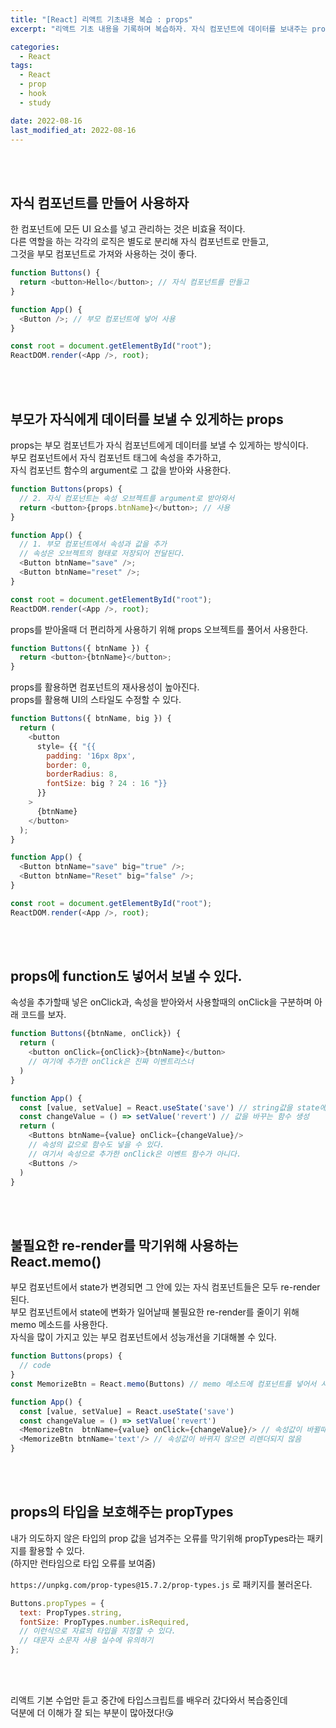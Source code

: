 ```yaml
---
title: "[React] 리액트 기초내용 복습 : props"
excerpt: "리액트 기초 내용을 기록하며 복습하자. 자식 컴포넌트에 데이터를 보내주는 props"

categories:
  - React
tags:
  - React
  - prop
  - hook
  - study

date: 2022-08-16
last_modified_at: 2022-08-16
---
```


<br>
<br>

## 자식 컴포넌트를 만들어 사용하자

한 컴포넌트에 모든 UI 요소를 넣고 관리하는 것은 비효율 적이다.<br>
다른 역할을 하는 각각의 로직은 별도로 분리해 자식 컴포넌트로 만들고,<br>
그것을 부모 컴포넌트로 가져와 사용하는 것이 좋다.<br>

```javascript
function Buttons() {
  return <button>Hello</button>; // 자식 컴포넌트를 만들고
}

function App() {
  <Button />; // 부모 컴포넌트에 넣어 사용
}

const root = document.getElementById("root");
ReactDOM.render(<App />, root);
```

<br>
<br>

## 부모가 자식에게 데이터를 보낼 수 있게하는 props

props는 부모 컴포넌트가 자식 컴포넌트에게 데이터를 보낼 수 있게하는 방식이다.<br>
부모 컴포넌트에서 자식 컴포넌트 태그에 속성을 추가하고,<br>
자식 컴포넌트 함수의 argument로 그 값을 받아와 사용한다.<br>

```javascript
function Buttons(props) {
  // 2. 자식 컴포넌트는 속성 오브젝트를 argument로 받아와서
  return <button>{props.btnName}</button>; // 사용
}

function App() {
  // 1. 부모 컴포넌트에서 속성과 값을 추가
  // 속성은 오브젝트의 형태로 저장되어 전달된다.
  <Button btnName="save" />;
  <Button btnName="reset" />;
}

const root = document.getElementById("root");
ReactDOM.render(<App />, root);
```

props를 받아올때 더 편리하게 사용하기 위해 props 오브젝트를 풀어서 사용한다.<br>

```javascript
function Buttons({ btnName }) {
  return <button>{btnName}</button>;
}
```

props를 활용하면 컴포넌트의 재사용성이 높아진다.<br>
props를 활용해 UI의 스타일도 수정할 수 있다.<br>

```javascript
function Buttons({ btnName, big }) {
  return (
    <button
      style= {{ "{{
        padding: '16px 8px',
        border: 0,
        borderRadius: 8,
        fontSize: big ? 24 : 16 "}}
      }}
    >
      {btnName}
    </button>
  );
}

function App() {
  <Button btnName="save" big="true" />;
  <Button btnName="Reset" big="false" />;
}

const root = document.getElementById("root");
ReactDOM.render(<App />, root);
```

<br>
<br>

## props에 function도 넣어서 보낼 수 있다.

속성을 추가할때 넣은 onClick과, 속성을 받아와서 사용할때의 onClick을 구분하며 아래 코드를 보자.

```javascript
function Buttons({btnName, onClick}) {
  return (
    <button onClick={onClick}>{btnName}</button>
    // 여기에 추가한 onClick은 진짜 이벤트리스너
  )
}

function App() {
  const [value, setValue] = React.useState('save') // string값을 state에 저장
  const changeValue = () => setValue('revert') // 값을 바꾸는 함수 생성
  return (
    <Buttons btnName={value} onClick={changeValue}/>
    // 속성의 값으로 함수도 넣을 수 있다.
    // 여기서 속성으로 추가한 onClick은 이벤트 함수가 아니다.
    <Buttons />
  )
}
```

<br>
<br>

## 불필요한 re-render를 막기위해 사용하는 React.memo()

부모 컴포넌트에서 state가 변경되면 그 안에 있는 자식 컴포넌트들은 모두 re-render 된다.<br>
부모 컴포넌트에서 state에 변화가 일어날때 불필요한 re-render를 줄이기 위해 memo 메소드를 사용한다.<br>
자식을 많이 가지고 있는 부모 컴포넌트에서 성능개선을 기대해볼 수 있다.<br>

```javascript
function Buttons(props) {
  // code
}
const MemorizeBtn = React.memo(Buttons) // memo 메소드에 컴포넌트를 넣어서 사용

function App() {
  const [value, setValue] = React.useState('save')
  const changeValue = () => setValue('revert')
  <MemorizeBtn  btnName={value} onClick={changeValue}/> // 속성값이 바뀔때 리렌더
  <MemorizeBtn btnName='text'/> // 속성값이 바뀌지 않으면 리렌더되지 않음
}
```

<br>
<br>

## props의 타입을 보호해주는 propTypes

내가 의도하지 않은 타입의 prop 값을 넘겨주는 오류를 막기위해 propTypes라는 패키지를 활용할 수 있다.<br>
(하지만 런타임으로 타입 오류를 보여줌)<br>

`https://unpkg.com/prop-types@15.7.2/prop-types.js` 로 패키지를 불러온다.

```javascript
Buttons.propTypes = {
  text: PropTypes.string,
  fontSize: PropTypes.number.isRequired,
  // 이런식으로 자료의 타입을 지정할 수 있다.
  // 대문자 소문자 사용 실수에 유의하기
};
```

<br>
<br>

리액트 기본 수업만 듣고 중간에 타입스크립트를 배우러 갔다와서 복습중인데<br>
덕분에 더 이해가 잘 되는 부분이 많아졌다!😘<br>
